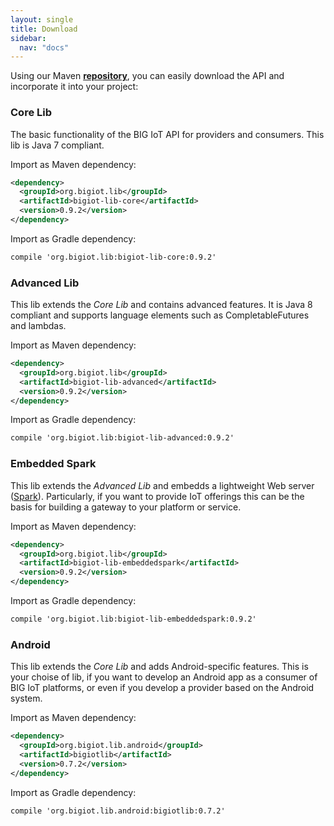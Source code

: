 ```yaml
---
layout: single
title: Download
sidebar: 
  nav: "docs"
---
```


Using our Maven **[repository](https://nexus.big-iot.org/content/repositories/releases/)**, you can easily download the API and incorporate it into your project:

### Core Lib

The basic functionality of the BIG IoT API for providers and consumers. This lib is Java 7 compliant.

Import as Maven dependency: 
```xml
<dependency>
  <groupId>org.bigiot.lib</groupId>
  <artifactId>bigiot-lib-core</artifactId>
  <version>0.9.2</version>
</dependency>
```

Import as Gradle dependency: 
```xml
compile 'org.bigiot.lib:bigiot-lib-core:0.9.2'
```

### Advanced Lib

This lib extends the *Core Lib* and contains advanced features. It is Java 8 compliant and supports language elements such as CompletableFutures and lambdas.

Import as Maven dependency: 
```xml
<dependency>
  <groupId>org.bigiot.lib</groupId>
  <artifactId>bigiot-lib-advanced</artifactId>
  <version>0.9.2</version>
</dependency>
```

Import as Gradle dependency:  
```xml
compile 'org.bigiot.lib:bigiot-lib-advanced:0.9.2'
```

### Embedded Spark

This lib extends the *Advanced Lib* and embedds a lightweight Web server ([Spark](http://sparkjava.com/)). Particularly, if you want to provide IoT offerings this can be the basis for building a gateway to your platform or service.

Import as Maven dependency: 
```xml
<dependency>
  <groupId>org.bigiot.lib</groupId>
  <artifactId>bigiot-lib-embeddedspark</artifactId>
  <version>0.9.2</version>
</dependency>
```

Import as Gradle dependency:  
```xml
compile 'org.bigiot.lib:bigiot-lib-embeddedspark:0.9.2'
```

### Android

This lib extends the *Core Lib* and adds Android-specific features. This is your choise of lib, if you want to develop an Android app as a consumer of BIG IoT platforms, or even if you develop a provider based on the Android system.

Import as Maven dependency: 
```xml
<dependency>
  <groupId>org.bigiot.lib.android</groupId>
  <artifactId>bigiotlib</artifactId>
  <version>0.7.2</version>
</dependency>
```

Import as Gradle dependency:  
```xml
compile 'org.bigiot.lib.android:bigiotlib:0.7.2'
```


